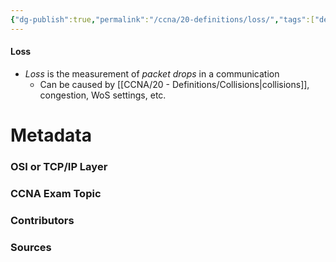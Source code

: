 ```yaml
---
{"dg-publish":true,"permalink":"/ccna/20-definitions/loss/","tags":["defs_ccna"]}
---
```


#### Loss
- *Loss* is the measurement of *packet drops* in a communication
	- Can be caused by [[CCNA/20 - Definitions/Collisions\|collisions]], congestion, WoS settings, etc.







# Metadata
### OSI or TCP/IP Layer

### CCNA Exam Topic

### Contributors

### Sources

